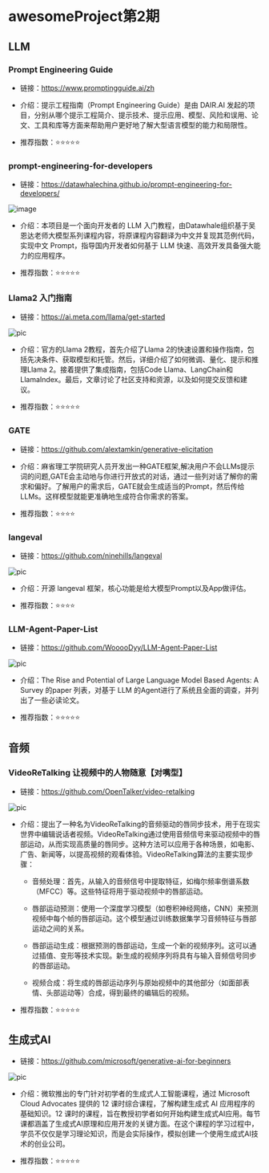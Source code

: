 # awesomeProject第2期


## LLM

### Prompt Engineering Guide

- 链接：https://www.promptingguide.ai/zh

- 介绍：提示工程指南（Prompt Engineering Guide）是由 DAIR.AI 发起的项目，分别从哪个提示工程简介、提示技术、提示应用、模型、风险和误用、论文、工具和库等方面来帮助用户更好地了解大型语言模型的能力和局限性。

- 推荐指数：⭐️⭐️⭐️⭐️⭐️

### prompt-engineering-for-developers

- 链接：https://datawhalechina.github.io/prompt-engineering-for-developers/

![image](./images/20231030-20231105/prompt-engineering-for-developers.png)

- 介绍：本项目是一个面向开发者的 LLM 入门教程，由Datawhale组织基于吴恩达老师大模型系列课程内容，将原课程内容翻译为中文并复现其范例代码，实现中文 Prompt，指导国内开发者如何基于 LLM 快速、高效开发具备强大能力的应用程序。

- 推荐指数：⭐️⭐️⭐️⭐️⭐️


###  Llama2 入门指南


- 链接：https://ai.meta.com/llama/get-started

![pic](./images/20231030-20231105/LLama2.png)

- 介绍：官方的Llama 2教程，首先介绍了Llama 2的快速设置和操作指南，包括先决条件、获取模型和托管。然后，详细介绍了如何微调、量化、提示和推理Llama 2。接着提供了集成指南，包括Code Llama、LangChain和LlamaIndex。最后，文章讨论了社区支持和资源，以及如何提交反馈和建议。

- 推荐指数：⭐️⭐️⭐️⭐️⭐️


### GATE

- 链接：https://github.com/alextamkin/generative-elicitation 


- 介绍：麻省理工学院研究人员开发出一种GATE框架,解决用户不会LLMs提示词的问题,GATE会主动地与你进行开放式的对话，通过一些列对话了解你的需求和偏好。了解用户的需求后，GATE就会生成适当的Prompt，然后传给LLMs。这样模型就能更准确地生成符合你需求的答案。

- 推荐指数：⭐️⭐️⭐️⭐️


### langeval

- 链接：https://github.com/ninehills/langeval

![pic](./images/20231030-20231105/langeval.png)

- 介绍：开源 langeval 框架，核心功能是给大模型Prompt以及App做评估。

- 推荐指数：⭐️⭐️⭐️⭐️

### LLM-Agent-Paper-List

- 链接：https://github.com/WooooDyy/LLM-Agent-Paper-List

![pic](./images/20231030-20231105/langeval.png)

- 介绍：The Rise and Potential of Large Language Model Based Agents: A Survey 的paper 列表，对基于 LLM 的Agent进行了系统且全面的调查，并列出了一些必读论文。

- 推荐指数：⭐️⭐️⭐️⭐️⭐️


## 音频

### VideoReTalking 让视频中的人物随意【对嘴型】

- 链接：https://github.com/OpenTalker/video-retalking

![pic](./images/20231030-20231105/videoRetalking.png)

- 介绍：提出了一种名为VideoReTalking的音频驱动的唇同步技术，用于在现实世界中编辑说话者视频。VideoReTalking通过使用音频信号来驱动视频中的唇部运动，从而实现高质量的唇同步。这种方法可以应用于各种场景，如电影、广告、新闻等，以提高视频的观看体验。VideoReTalking算法的主要实现步骤：

  - 音频处理：首先，从输入的音频信号中提取特征，如梅尔频率倒谱系数（MFCC）等。这些特征将用于驱动视频中的唇部运动。

  - 唇部运动预测：使用一个深度学习模型（如卷积神经网络，CNN）来预测视频中每个帧的唇部运动。这个模型通过训练数据集学习音频特征与唇部运动之间的关系。

  - 唇部运动生成：根据预测的唇部运动，生成一个新的视频序列。这可以通过插值、变形等技术实现。新生成的视频序列将具有与输入音频信号同步的唇部运动。

  - 视频合成：将生成的唇部运动序列与原始视频中的其他部分（如面部表情、头部运动等）合成，得到最终的编辑后的视频。

- 推荐指数：⭐️⭐️⭐️⭐️⭐️


## 生成式AI

- 链接：https://github.com/microsoft/generative-ai-for-beginners 

![pic](./images/20231030-20231105/generative-ai.png)

- 介绍：微软推出的专门针对初学者的生成式人工智能课程，通过 Microsoft Cloud Advocates 提供的 12 课时综合课程，了解构建生成式 AI 应用程序的基础知识。12 课时的课程，旨在教授初学者如何开始构建生成式AI应用。每节课都涵盖了生成式AI原理和应用开发的关键方面。在这个课程的学习过程中，学员不仅仅是学习理论知识，而是会实际操作，模拟创建一个使用生成式AI技术的创业公司。

- 推荐指数：⭐️⭐️⭐️⭐️⭐️

